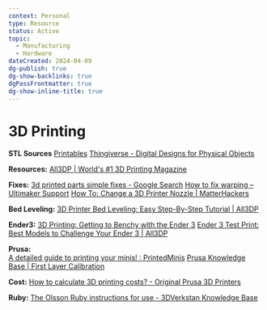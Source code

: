 ```yaml
---
context: Personal
type: Resource
status: Active
topic:
  - Manufacturing
  - Hardware
dateCreated: 2024-04-09
dg-publish: true
dg-show-backlinks: true
dgPassFrontmatter: true
dg-show-inline-title: true
---
```

# 3D Printing

**STL Sources**
[Printables](http://www.printables.com)
[Thingiverse - Digital Designs for Physical Objects](https://www.thingiverse.com/)

**Resources:**
[All3DP | World's #1 3D Printing Magazine](https://all3dp.com/?s=Bullseye)

**Fixes:**
[3d printed parts simple fixes - Google Search](https://www.google.com/search?q=3d+printed+parts+simple+fixes&rlz=1CACVLN_enUS949&ei=QIh0YPLfIIi_tQbKzajAAw&oq=3d+printed+parts+simple+fixes&gs_lcp=Cgdnd3Mtd2l6EAMyBQghEKABOgcIABBHELADOgIIADoECAAQCjoFCAAQkQI6BQgAEMkDOgYIABAWEB46CAghEBYQHRAeUIyQAViXsQFg9rIBaARwAngBgAGkC4gBjhqSAQg3LjEwLjctMZgBAKABAaoBB2d3cy13aXrIAQjAAQE&sclient=gws-wiz&ved=0ahUKEwjy_6qgovnvAhWIX80KHcomCjgQ4dUDCA0&uact=5&safe=active&ssui=on)
[How to fix warping – Ultimaker Support](https://support.ultimaker.com/hc/en-us/articles/360012113239-How-to-fix-warping)
[How To: Change a 3D Printer Nozzle | MatterHackers](https://www.matterhackers.com/articles/how-to-change-a-3d-printer-nozzle)

**Bed Leveling:**
[3D Printer Bed Leveling: Easy Step-By-Step Tutorial | All3DP](https://all3dp.com/2/3d-printer-bed-leveling-step-by-step-tutorial/)

**Ender3:**
[3D Printing: Getting to Benchy with the Ender 3](https://webworxshop.com/3d-printing-getting-to-benchy-with-the-ender-3/)
[Ender 3 Test Print: Best Models to Challenge Your Ender 3 | All3DP](https://all3dp.com/2/ender-3-test-print-the-best-models-to-challenge-your-ender-3/)

**Prusa:**  
[A detailed guide to printing your minis! : PrintedMinis](https://www.reddit.com/r/PrintedMinis/comments/68umnm/a_detailed_guide_to_printing_your_minis/)
[Prusa Knowledge Base | First Layer Calibration](https://help.prusa3d.com/en/article/first-layer-calibration_112364)

**Cost:**
[How to calculate 3D printing costs? - Original Prusa 3D Printers](https://blog.prusa3d.com/how-to-calculate-printing-costs_38650/)

**Ruby:**
[The Olsson Ruby instructions for use - 3DVerkstan Knowledge Base](https://support.3dverkstan.se/article/66-the-olsson-ruby-instructions-for-use)